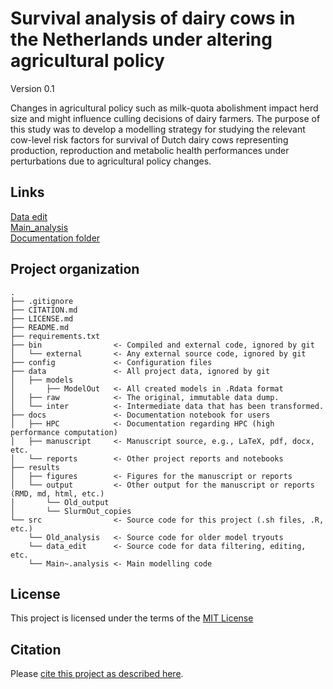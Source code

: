 # Survival analysis of dairy cows in the Netherlands under altering agricultural policy

Version 0.1

Changes in agricultural policy such as milk-quota abolishment impact herd size and might influence culling decisions of dairy farmers. The purpose of this study was to develop a modelling strategy for studying the relevant cow-level risk factors for survival of Dutch dairy cows representing production, reproduction and metabolic health performances under perturbations due to agricultural policy changes. 


## Links

[Data edit](/src/data-edit.html) <br/>
[Main_analysis](/results/output/Main_analysis.md) <br/>
[Documentation folder](/docs/) <br/>

## Project organization

```
.
├── .gitignore
├── CITATION.md
├── LICENSE.md
├── README.md
├── requirements.txt
├── bin                <- Compiled and external code, ignored by git 
│   └── external       <- Any external source code, ignored by git 
├── config             <- Configuration files 
├── data               <- All project data, ignored by git
│   ├── models
│       ├── ModelOut   <- All created models in .Rdata format
│   ├── raw            <- The original, immutable data dump. 
│   └── inter          <- Intermediate data that has been transformed. 
├── docs               <- Documentation notebook for users 
│   ├── HPC            <- Documentation regarding HPC (high performance computation)
│   ├── manuscript     <- Manuscript source, e.g., LaTeX, pdf, docx, etc. 
│   └── reports        <- Other project reports and notebooks
├── results
│   ├── figures        <- Figures for the manuscript or reports 
│   └── output         <- Other output for the manuscript or reports (RMD, md, html, etc.)
│       └── Old_output
│       └── SlurmOut_copies
└── src                <- Source code for this project (.sh files, .R, etc.) 
    └── Old_analysis   <- Source code for older model tryouts
    └── data_edit      <- Source code for data filtering, editing, etc.
    └── Main~.analysis <- Main modelling code

```


## License

This project is licensed under the terms of the [MIT License](/LICENSE.md)

## Citation

Please [cite this project as described here](/CITATION.md).
